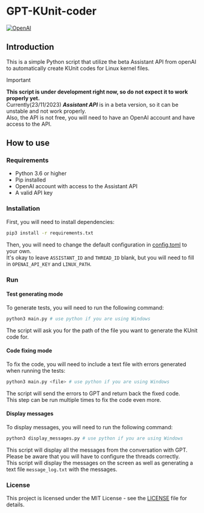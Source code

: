 # GPT-KUnit-coder
[![OpenAI](https://img.shields.io/badge/OpenAI-API-00A000?style=for-the-badge&logo=openai)](https://beta.openai.com/docs/api-reference/introduction)
## Introduction
This is a simple Python script that utilize the beta Assistant API from openAI to automatically
create KUnit codes for Linux kernel files.
> [!IMPORTANT]
> **This script is under development right now, so do not expect it to work properly yet.** \
> Currently(23/11/2023) ***Assistant API*** is in a beta version, so it can be unstable and not work properly. \
> Also, the API is not free, you will need to have an OpenAI account and have access to the API.

## How to use
### Requirements
- Python 3.6 or higher
- Pip installed
- OpenAI account with access to the Assistant API
- A valid API key
### Installation
First, you will need to install dependencies:
```bash
pip3 install -r requirements.txt
```
Then, you will need to change the default configuration in [config.toml](config.toml) to your own. \
It's okay to leave `ASSISTANT_ID` and `THREAD_ID` blank, but you will need to fill in `OPENAI_API_KEY` and `LINUX_PATH`.

### Run
#### Test generating mode
To generate tests, you will need to run the following command:
```bash
python3 main.py # use python if you are using Windows
```
The script will ask you for the path of the file you want to generate the KUnit code for.
#### Code fixing mode
To fix the code, you will need to include a text file with errors generated when running the tests:
```bash
python3 main.py <file> # use python if you are using Windows
```
The script will send the errors to GPT and return back the fixed code. \
This step can be run multiple times to fix the code even more.
#### Display messages
To display messages, you will need to run the following command:
```bash
python3 display_messages.py # use python if you are using Windows
```
This script will display all the messages from the conversation with GPT. \
Please be aware that you will have to configure the threads correctly. \
This script will display the messages on the screen as well as generating a text file `message_log.txt` with the messages.

### License
This project is licensed under the MIT License - see the [LICENSE](LICENSE) file for details.